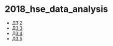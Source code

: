 # 2018_hse_data_analysis

+ [ДЗ 2](http://htmlpreview.github.io/?https://github.com/euetova/2018_data_analysis_for_linguists/blob/master/hw2_agreement/hw2.nb.html)
+ [ДЗ 3](http://htmlpreview.github.io/?https://github.com/euetova/2018_data_analysis_for_linguists/blob/master/hw3_binomial/hw3.nb.html)
+ [ДЗ 4](http://htmlpreview.github.io/?https://github.com/euetova/2018_data_analysis_for_linguists/blob/master/hw4_binomial_ci/hw4.nb.html)
+ [ДЗ 5](http://htmlpreview.github.io/?https://github.com/euetova/2018_data_analysis_for_linguists/blob/master/hw5_CA_MCA/hw5.nb.html)
